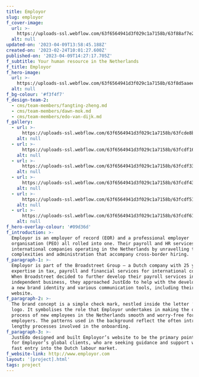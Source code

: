 ```yaml
---
title: Employor
slug: employor
f_cover-image:
  url: >-
    https://uploads-ssl.webflow.com/63f6564941d3f029c1a7158b/63f88af7e202f22a5b8c8fa4_63f658f2f51522067c88f0f1_EMP-symbol.png
  alt: null
updated-on: '2023-04-09T13:58:45.188Z'
created-on: '2023-02-24T10:01:27.600Z'
published-on: '2023-04-09T14:27:17.705Z'
f_subtitle: Your human resource in the Netherlands
f_title: Employor
f_hero-image:
  url: >-
    https://uploads-ssl.webflow.com/63f6564941d3f029c1a7158b/63f8d5aaee19991b813305df_EMP%20cover.jpg
  alt: null
f_bg-colour: '#f3f4f7'
f_design-team-2:
  - cms/team-members/fangting-zheng.md
  - cms/team-members/dawn-mok.md
  - cms/team-members/edo-van-dijk.md
f_gallery:
  - url: >-
      https://uploads-ssl.webflow.com/63f6564941d3f029c1a7158b/63fcde8becbccc6cab5ae876_EMP_Brand-13.png
    alt: null
  - url: >-
      https://uploads-ssl.webflow.com/63f6564941d3f029c1a7158b/63fcdf16410b229a1f984e09_EMP_docs2.png
    alt: null
  - url: >-
      https://uploads-ssl.webflow.com/63f6564941d3f029c1a7158b/63fcdf335f364a5038bc28cd_EMP%20Tote%20bag.jpg
    alt: null
  - url: >-
      https://uploads-ssl.webflow.com/63f6564941d3f029c1a7158b/63fcdf4321e36b628e5cfa63_mockuuups-female-hand-holding-iphone-14-pro-mockup.png
    alt: null
  - url: >-
      https://uploads-ssl.webflow.com/63f6564941d3f029c1a7158b/63fcdf51e0ae8ee68a655606_PixelbookGo-mockup.jpg
    alt: null
  - url: >-
      https://uploads-ssl.webflow.com/63f6564941d3f029c1a7158b/63fcdf6164b3e705af0f6663_iMac-mockup.jpg
    alt: null
f_hero-overlay-colour: '#09d36d'
f_introduction: >-
  Employor is an employer of record (EOR) and a professional employer
  organisation (PEO) all rolled into one. Their payroll and HR services help
  international companies operating in the Netherlands by unravelling the
  complexities and administration that accompany cross-border hiring.
f_paragraph-1: >-
  Employor is part of the Broadstreet Group – a Dutch company with 25 years of
  expertise in tax, payroll and financial services for international companies.
  When Broadstreet decided to further develop their payroll services into an
  independent business, they approached JustEdo to help with the development of
  a new brand identity and various communication tools, including their new
  website.
f_paragraph-2: >-
  The brand concept is a simple check mark, nestled inside the letter ‘y’ in the
  logo. It symbolises the role that Employor undertakes in making the onboarding
  process of new employees in the Netherlands smooth and worry-free for
  employers. The patterns used in the background reflect the often intricate and
  lengthy processes involved in the onboarding.
f_paragraph-3: >-
  JustEdo designed and built Employor’s website to be the primary point of entry
  for Employor’s global clients, who are seeking guidance and support with a
  fast entry into the Dutch labour market.
f_website-link: http://www.employor.com
layout: '[project].html'
tags: project
---
```



